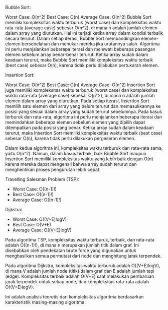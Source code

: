 Bubble Sort:

Worst Case: O(n^2)
Best Case: O(n)
Average Case: O(n^2)
Bubble Sort memiliki kompleksitas waktu terburuk (worst case) dan kompleksitas waktu rata-rata (average case) sebesar O(n^2), di mana n adalah jumlah elemen dalam array yang diurutkan. Hal ini terjadi ketika array dalam kondisi terbalik secara terurut. Dalam setiap iterasi, Bubble Sort membandingkan elemen-elemen bersebelahan dan menukar mereka jika urutannya salah. Algoritma ini perlu menjalankan beberapa iterasi dan melewati beberapa pasangan elemen sebelum array benar-benar terurut. Ketika array sudah dalam keadaan terurut, maka Bubble Sort memiliki kompleksitas waktu terbaik (best case) sebesar O(n), karena tidak perlu dilakukan pertukaran elemen.

Insertion Sort:

Worst Case: O(n^2)
Best Case: O(n)
Average Case: O(n^2)
Insertion Sort juga memiliki kompleksitas waktu terburuk (worst case) dan kompleksitas waktu rata-rata (average case) sebesar O(n^2), di mana n adalah jumlah elemen dalam array yang diurutkan. Pada setiap iterasi, Insertion Sort memilih satu elemen dari array yang belum terurut dan memasukkannya ke posisi yang sesuai dalam array yang sudah terurut sebelumnya. Pada kasus terburuk dan rata-rata, algoritma ini perlu menjalankan beberapa iterasi dan memindahkan beberapa elemen sebelum elemen yang dipilih dapat ditempatkan pada posisi yang benar. Ketika array sudah dalam keadaan terurut, maka Insertion Sort memiliki kompleksitas waktu terbaik (best case) sebesar O(n), karena tidak perlu dilakukan pergeseran elemen.

Dalam kedua algoritma ini, kompleksitas waktu terburuk dan rata-rata sama, yaitu O(n^2). Namun, dalam kasus terbaik, baik Bubble Sort maupun Insertion Sort memiliki kompleksitas waktu yang lebih baik dengan O(n) karena mereka dapat mengenali bahwa array sudah terurut dan menghentikan proses pengurutan lebih cepat.

Travelling Salesman Problem (TSP):
- Worst Case: O((n-1)!)
- Best Case: O((n-1)!)
- Average Case: O((n-1)!)

Dijkstra:
- Worst Case: O((V+E)logV)
- Best Case: O(V+E)
- Average Case: O((V+E)logV)

Pada algoritma TSP, kompleksitas waktu terburuk, terbaik, dan rata-rata adalah O((n-1)!), di mana n merupakan jumlah titik dalam graf. Ini disebabkan oleh pendekatan brute force yang digunakan untuk menghasilkan semua permutasi dari node dan menghitung jarak terpendek.

Pada algoritma Dijkstra, kompleksitas waktu terburuk adalah O((V+E)logV), di mana V adalah jumlah node (titik) dalam graf dan E adalah jumlah tepi (edge). Kompleksitas terbaik adalah O(V+E) saat melakukan pembaruan jarak terpendek untuk setiap node, dan kompleksitas rata-rata adalah O((V+E)logV).

Ini adalah analisis teoretis dari kompleksitas algoritma berdasarkan karakteristik masing-masing algoritma.
